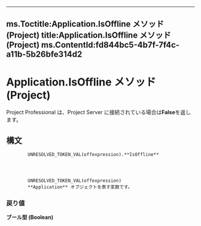 

---
ms.Toctitle:Application.IsOffline メソッド (Project)
title:Application.IsOffline メソッド (Project)
ms.ContentId:fd844bc5-4b7f-7f4c-a11b-5b26bfe314d2
---
# Application.IsOffline メソッド (Project)




Project Professional は、Project Server に接続されている場合は**False**を返します。

## 構文

            UNRESOLVED_TOKEN_VAL(offexpression).**IsOffline**




            UNRESOLVED_TOKEN_VAL(offexpression)
            **Application** オブジェクトを表す変数です。

### 戻り値
**ブール型 (Boolean)**






